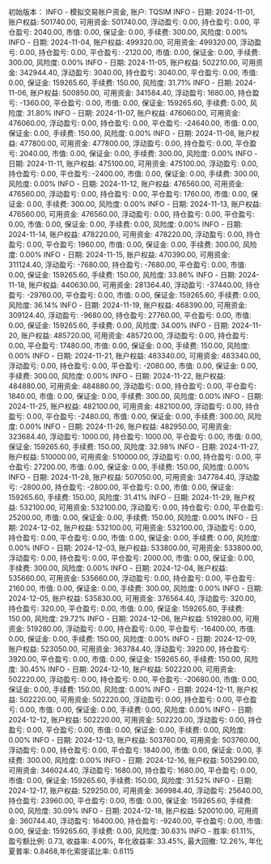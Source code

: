 初始版本：
    INFO - 模拟交易账户资金, 账户: TQSIM
    INFO - 日期: 2024-11-01, 账户权益: 501740.00, 可用资金: 501740.00, 浮动盈亏: 0.00, 持仓盈亏: 0.00, 平仓盈亏: 2040.00, 市值: 0.00, 保证金: 0.00, 手续费: 300.00, 风险度: 0.00%
    INFO - 日期: 2024-11-04, 账户权益: 499320.00, 可用资金: 499320.00, 浮动盈亏: 0.00, 持仓盈亏: 0.00, 平仓盈亏: -2120.00, 市值: 0.00, 保证金: 0.00, 手续费: 300.00, 风险度: 0.00%
    INFO - 日期: 2024-11-05, 账户权益: 502210.00, 可用资金: 342944.40, 浮动盈亏: 3040.00, 持仓盈亏: 3040.00, 平仓盈亏: 0.00, 市值: 0.00, 保证金: 159265.60, 手续费: 150.00, 风险度: 31.71%
    INFO - 日期: 2024-11-06, 账户权益: 500850.00, 可用资金: 341584.40, 浮动盈亏: 1680.00, 持仓盈亏: -1360.00, 平仓盈亏: 0.00, 市值: 0.00, 保证金: 159265.60, 手续费: 0.00, 风险度: 31.80%
    INFO - 日期: 2024-11-07, 账户权益: 476060.00, 可用资金: 476060.00, 浮动盈亏: 0.00, 持仓盈亏: 0.00, 平仓盈亏: -24640.00, 市值: 0.00, 保证金: 0.00, 手续费: 150.00, 风险度: 0.00%
    INFO - 日期: 2024-11-08, 账户权益: 477800.00, 可用资金: 477800.00, 浮动盈亏: 0.00, 持仓盈亏: 0.00, 平仓盈亏: 2040.00, 市值: 0.00, 保证金: 0.00, 手续费: 300.00, 风险度: 0.00%
    INFO - 日期: 2024-11-11, 账户权益: 475100.00, 可用资金: 475100.00, 浮动盈亏: 0.00, 持仓盈亏: 0.00, 平仓盈亏: -2400.00, 市值: 0.00, 保证金: 0.00, 手续费: 300.00, 风险度: 0.00%
    INFO - 日期: 2024-11-12, 账户权益: 476560.00, 可用资金: 476560.00, 浮动盈亏: 0.00, 持仓盈亏: 0.00, 平仓盈亏: 1760.00, 市值: 0.00, 保证金: 0.00, 手续费: 300.00, 风险度: 0.00%
    INFO - 日期: 2024-11-13, 账户权益: 476560.00, 可用资金: 476560.00, 浮动盈亏: 0.00, 持仓盈亏: 0.00, 平仓盈亏: 0.00, 市值: 0.00, 保证金: 0.00, 手续费: 0.00, 风险度: 0.00%
    INFO - 日期: 2024-11-14, 账户权益: 478220.00, 可用资金: 478220.00, 浮动盈亏: 0.00, 持仓盈亏: 0.00, 平仓盈亏: 1960.00, 市值: 0.00, 保证金: 0.00, 手续费: 300.00, 风险度: 0.00%
    INFO - 日期: 2024-11-15, 账户权益: 470390.00, 可用资金: 311124.40, 浮动盈亏: -7680.00, 持仓盈亏: -7680.00, 平仓盈亏: 0.00, 市值: 0.00, 保证金: 159265.60, 手续费: 150.00, 风险度: 33.86%
    INFO - 日期: 2024-11-18, 账户权益: 440630.00, 可用资金: 281364.40, 浮动盈亏: -37440.00, 持仓盈亏: -29760.00, 平仓盈亏: 0.00, 市值: 0.00, 保证金: 159265.60, 手续费: 0.00, 风险度: 36.14%
    INFO - 日期: 2024-11-19, 账户权益: 468390.00, 可用资金: 309124.40, 浮动盈亏: -9680.00, 持仓盈亏: 27760.00, 平仓盈亏: 0.00, 市值: 0.00, 保证金: 159265.60, 手续费: 0.00, 风险度: 34.00%
    INFO - 日期: 2024-11-20, 账户权益: 485720.00, 可用资金: 485720.00, 浮动盈亏: 0.00, 持仓盈亏: 0.00, 平仓盈亏: 17480.00, 市值: 0.00, 保证金: 0.00, 手续费: 150.00, 风险度: 0.00%
    INFO - 日期: 2024-11-21, 账户权益: 483340.00, 可用资金: 483340.00, 浮动盈亏: 0.00, 持仓盈亏: 0.00, 平仓盈亏: -2080.00, 市值: 0.00, 保证金: 0.00, 手续费: 300.00, 风险度: 0.00%
    INFO - 日期: 2024-11-22, 账户权益: 484880.00, 可用资金: 484880.00, 浮动盈亏: 0.00, 持仓盈亏: 0.00, 平仓盈亏: 1840.00, 市值: 0.00, 保证金: 0.00, 手续费: 300.00, 风险度: 0.00%
    INFO - 日期: 2024-11-25, 账户权益: 482100.00, 可用资金: 482100.00, 浮动盈亏: 0.00, 持仓盈亏: 0.00, 平仓盈亏: -2480.00, 市值: 0.00, 保证金: 0.00, 手续费: 300.00, 风险度: 0.00%
    INFO - 日期: 2024-11-26, 账户权益: 482950.00, 可用资金: 323684.40, 浮动盈亏: 1000.00, 持仓盈亏: 1000.00, 平仓盈亏: 0.00, 市值: 0.00, 保证金: 159265.60, 手续费: 150.00, 风险度: 32.98%
    INFO - 日期: 2024-11-27, 账户权益: 510000.00, 可用资金: 510000.00, 浮动盈亏: 0.00, 持仓盈亏: 0.00, 平仓盈亏: 27200.00, 市值: 0.00, 保证金: 0.00, 手续费: 150.00, 风险度: 0.00%
    INFO - 日期: 2024-11-28, 账户权益: 507050.00, 可用资金: 347784.40, 浮动盈亏: -2800.00, 持仓盈亏: -2800.00, 平仓盈亏: 0.00, 市值: 0.00, 保证金: 159265.60, 手续费: 150.00, 风险度: 31.41%
    INFO - 日期: 2024-11-29, 账户权益: 532100.00, 可用资金: 532100.00, 浮动盈亏: 0.00, 持仓盈亏: 0.00, 平仓盈亏: 25200.00, 市值: 0.00, 保证金: 0.00, 手续费: 150.00, 风险度: 0.00%
    INFO - 日期: 2024-12-02, 账户权益: 532100.00, 可用资金: 532100.00, 浮动盈亏: 0.00, 持仓盈亏: 0.00, 平仓盈亏: 0.00, 市值: 0.00, 保证金: 0.00, 手续费: 0.00, 风险度: 0.00%
    INFO - 日期: 2024-12-03, 账户权益: 533800.00, 可用资金: 533800.00, 浮动盈亏: 0.00, 持仓盈亏: 0.00, 平仓盈亏: 2000.00, 市值: 0.00, 保证金: 0.00, 手续费: 300.00, 风险度: 0.00%
    INFO - 日期: 2024-12-04, 账户权益: 535660.00, 可用资金: 535660.00, 浮动盈亏: 0.00, 持仓盈亏: 0.00, 平仓盈亏: 2160.00, 市值: 0.00, 保证金: 0.00, 手续费: 300.00, 风险度: 0.00%
    INFO - 日期: 2024-12-05, 账户权益: 535830.00, 可用资金: 376564.40, 浮动盈亏: 320.00, 持仓盈亏: 320.00, 平仓盈亏: 0.00, 市值: 0.00, 保证金: 159265.60, 手续费: 150.00, 风险度: 29.72%
    INFO - 日期: 2024-12-06, 账户权益: 519280.00, 可用资金: 519280.00, 浮动盈亏: 0.00, 持仓盈亏: 0.00, 平仓盈亏: -16400.00, 市值: 0.00, 保证金: 0.00, 手续费: 150.00, 风险度: 0.00%
    INFO - 日期: 2024-12-09, 账户权益: 523050.00, 可用资金: 363784.40, 浮动盈亏: 3920.00, 持仓盈亏: 3920.00, 平仓盈亏: 0.00, 市值: 0.00, 保证金: 159265.60, 手续费: 150.00, 风险度: 30.45%
    INFO - 日期: 2024-12-10, 账户权益: 502220.00, 可用资金: 502220.00, 浮动盈亏: 0.00, 持仓盈亏: 0.00, 平仓盈亏: -20680.00, 市值: 0.00, 保证金: 0.00, 手续费: 150.00, 风险度: 0.00%
    INFO - 日期: 2024-12-11, 账户权益: 502220.00, 可用资金: 502220.00, 浮动盈亏: 0.00, 持仓盈亏: 0.00, 平仓盈亏: 0.00, 市值: 0.00, 保证金: 0.00, 手续费: 0.00, 风险度: 0.00%
    INFO - 日期: 2024-12-12, 账户权益: 502220.00, 可用资金: 502220.00, 浮动盈亏: 0.00, 持仓盈亏: 0.00, 平仓盈亏: 0.00, 市值: 0.00, 保证金: 0.00, 手续费: 0.00, 风险度: 0.00%
    INFO - 日期: 2024-12-13, 账户权益: 503760.00, 可用资金: 503760.00, 浮动盈亏: 0.00, 持仓盈亏: 0.00, 平仓盈亏: 1840.00, 市值: 0.00, 保证金: 0.00, 手续费: 300.00, 风险度: 0.00%
    INFO - 日期: 2024-12-16, 账户权益: 505290.00, 可用资金: 346024.40, 浮动盈亏: 1680.00, 持仓盈亏: 1680.00, 平仓盈亏: 0.00, 市值: 0.00, 保证金: 159265.60, 手续费: 150.00, 风险度: 31.52%
    INFO - 日期: 2024-12-17, 账户权益: 529250.00, 可用资金: 369984.40, 浮动盈亏: 25640.00, 持仓盈亏: 23960.00, 平仓盈亏: 0.00, 市值: 0.00, 保证金: 159265.60, 手续费: 0.00, 风险度: 30.09%
    INFO - 日期: 2024-12-18, 账户权益: 520010.00, 可用资金: 360744.40, 浮动盈亏: 16400.00, 持仓盈亏: -9240.00, 平仓盈亏: 0.00, 市值: 0.00, 保证金: 159265.60, 手续费: 0.00, 风险度: 30.63%
    INFO - 胜率: 61.11%, 盈亏额比例: 0.73, 收益率: 4.00%, 年化收益率: 33.45%, 最大回撤: 12.26%, 年化夏普率: 0.8468,年化索提诺比率: 0.6115